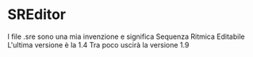 # SREditor
I file .sre sono una mia invenzione e significa Sequenza Ritmica Editabile
L'ultima versione è la 1.4
Tra poco uscirà la versione 1.9
